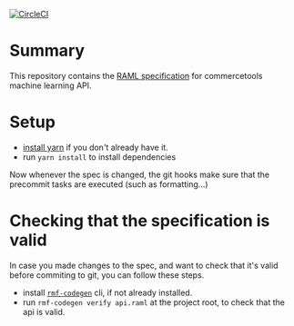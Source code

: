 [![CircleCI](https://circleci.com/gh/commercetools/ml-services-api-reference.svg?style=svg&circle-token=238371835c24c7a0ab677ce159f01879eb226f69)](https://circleci.com/gh/commercetools/ml-services-api-reference)

# Summary

This repository contains the
[RAML specification](https://github.com/raml-org/raml-spec/blob/master/versions/raml-10/raml-10.md)
for commercetools machine learning API.

# Setup

- [install yarn](https://classic.yarnpkg.com/en/docs/install/#mac-stable) if you
  don't already have it.
- run `yarn install` to install dependencies

Now whenever the spec is changed, the git hooks make sure that the precommit
tasks are executed (such as formatting...)

# Checking that the specification is valid

In case you made changes to the spec, and want to check that it's valid before
commiting to git, you can follow these steps.

- install
  [`rmf-codegen`](https://github.com/vrapio/rmf-codegen#install-rmf-codegen-cli)
  cli, if not already installed.
- run `rmf-codegen verify api.raml` at the project root, to check that the api
  is valid.
